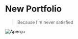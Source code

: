 # New Portfolio
> Because I'm never satisfied 

![Aperçu](https://image.noelshack.com/fichiers/2018/04/3/1516799632-apercu.png)
